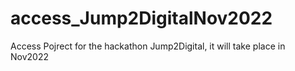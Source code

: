 # access_Jump2DigitalNov2022
Access Pojrect for the hackathon Jump2Digital, it will take place in Nov2022
